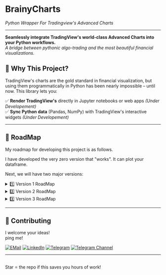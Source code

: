 # BrainyCharts
*Python Wrapper For Tradingview's Advanced Charts*

-----------------------------------------------------------------------------------------------------------------------------------------------------

**Seamlessly integrate TradingView's world-class Advanced Charts into your Python workflows.**  
*A bridge between pythonic algo-trading and the most beautiful financial visualizations.*

## 🌟 Why This Project?

TradingView's charts are the gold standard in financial visualization, but using them programmatically in Python has been nearly impossible – until now. This library lets you:

✅ **Render TradingView's** directly in Jupyter notebooks or web apps *(Under Developement)*  
✅ **Sync Python data** (Pandas, NumPy) with TradingView's interactive widgets *(Under Developement)*   

-----------------------------------------------------------------------------------------------------------------------------------------------------

## 🎯 RoadMap

My roadmap for developing this project is as follows.

I have developed the very zero version that "works". It can plot your dataframe.

Next, we will have two major versions:

<details>
<summary>1️⃣ Version 1 RoadMap</summary>

1) **✅ Chart Widget**

    + ☑️ The Main Chart Widget
        + ✔️ [Widget Constructor](https://www.tradingview.com/charting-library-docs/latest/core_concepts/Widget-Constructor/)
        + ✔️ [Widget Options](https://www.tradingview.com/charting-library-docs/latest/api/interfaces/Charting_Library.ChartingLibraryWidgetOptions/)
        
        + ✔️ [Widget Methods](https://www.tradingview.com/charting-library-docs/latest/core_concepts/widget-methods)
        + ✔️ [Widget Resolution](https://www.tradingview.com/charting-library-docs/latest/core_concepts/Resolution/#default-resolution)
        + ✔️ [Widget Features](https://www.tradingview.com/charting-library-docs/latest/customization/Featuresets)

2) **✅ Symbol**

    + ☑️ Symbol Modeling
        + ✔️ [Symbol Model](https://www.tradingview.com/charting-library-docs/latest/api/interfaces/Charting_Library.LibrarySymbolInfo/)
        
        + ✔️ [Symbol DataFeed](https://www.tradingview.com/charting-library-docs/latest/connecting_data/Symbology)
        + ✔️ [SymbolExt](https://www.tradingview.com/charting-library-docs/latest/api/interfaces/Charting_Library.SymbolExt/)

3) **✅ Offline Static TOHLCV Data for Symbol**

    + ☑️ Symbol DataFeed
        + ✔️ [Symbol DataFeed](https://www.tradingview.com/charting-library-docs/latest/connecting_data/Symbology)
        + ✔️ [Symbol Model](https://www.tradingview.com/charting-library-docs/latest/api/interfaces/Charting_Library.LibrarySymbolInfo/)

        + ✔️ [DataFeed](https://www.tradingview.com/charting-library-docs/latest/connecting_data/)
        + ✔️ [DataFeed API](https://www.tradingview.com/charting-library-docs/latest/connecting_data/datafeed-api/)
        + ✔️ [DataFeed Required Methods](https://www.tradingview.com/charting-library-docs/latest/connecting_data/datafeed-api/required-methods)
        + ✔️ [DataFeed Additional Methods](https://www.tradingview.com/charting-library-docs/latest/connecting_data/datafeed-api/additional-methods)
        + ✔️ [Universal DataFeed](https://www.tradingview.com/charting-library-docs/latest/connecting_data/UDF)
        + ✔️ [DataFeed Issues](https://www.tradingview.com/charting-library-docs/latest/connecting_data/Datafeed-Issues)

4) **✅ Shaping Functionalities**

    + ☑️ Base
        + ✔️ [Drawing](https://www.tradingview.com/charting-library-docs/latest/ui_elements/drawings/)
        + ✔️ [Drawings List](https://www.tradingview.com/charting-library-docs/latest/ui_elements/drawings/Drawings-List)
        + ✔️ [Drawings API](https://www.tradingview.com/charting-library-docs/latest/ui_elements/drawings/drawings-api)

        + ✔️ [createshape()](https://www.tradingview.com/charting-library-docs/latest/api/interfaces/Charting_Library.IChartWidgetApi/#createshape)
        + ✔️ [CreateShapeOptions](https://www.tradingview.com/charting-library-docs/latest/api/interfaces/Charting_Library.CreateShapeOptions/)

        + ✔️ [getshapebyid()](https://www.tradingview.com/charting-library-docs/latest/api/interfaces/Charting_Library.IChartWidgetApi/#getshapebyid)
    
    + ☑️ Advanced
        + ✔️ [createmultipointshape()](https://www.tradingview.com/charting-library-docs/latest/api/interfaces/Charting_Library.IChartWidgetApi/#createmultipointshape)
        + ✔️ [CreateMultipointShapeOptions](https://www.tradingview.com/charting-library-docs/latest/api/interfaces/Charting_Library.CreateMultipointShapeOptions/)

        + ✖️ (postponed) [createexecutionshape()](https://www.tradingview.com/charting-library-docs/latest/api/interfaces/Charting_Library.IChartWidgetApi/#createexecutionshape)
        + ✖️ (postponed) [IExecutionLineAdapter](https://www.tradingview.com/charting-library-docs/latest/api/interfaces/Charting_Library.IExecutionLineAdapter/)

        + ✖️ (postponed) [createanchoredshape()](https://www.tradingview.com/charting-library-docs/latest/api/interfaces/Charting_Library.IChartWidgetApi/#createanchoredshape)
        + ✖️ (postponed) [CreateAnchoredShapeOptions](https://www.tradingview.com/charting-library-docs/latest/api/interfaces/Charting_Library.CreateAnchoredShapeOptions/)


3) **✅ Project ReDesign & BackEnd/FrontEnd Overview**
   
    + ✔️ COMPLETE ReView & ReWire


4) **✅ Custom TimeSeries Data**
   
    + ☑️ Foundamentals
        + ✖️ (postponed) [Built-In Indicators](https://www.tradingview.com/charting-library-docs/latest/ui_elements/indicators/)
        + ✖️ (postponed) [Custom Study](https://www.tradingview.com/charting-library-docs/latest/custom_studies/)
    
    + ☑️ MetaInfo
        + ✖️ (postponed) [MetaInfo](https://www.tradingview.com/charting-library-docs/latest/custom_studies/metainfo/)
        + ✖️ (postponed) [Custom Study Inputs](https://www.tradingview.com/charting-library-docs/latest/custom_studies/metainfo/Custom-Studies-Inputs)
        + ✖️ (postponed) [Custom Study Defaults](https://www.tradingview.com/charting-library-docs/latest/custom_studies/metainfo/Custom-Studies-Defaults)
    
    + ☑️ Custom Indicator
        + ✖️ (postponed) [Custom Indicator Constructor](https://www.tradingview.com/charting-library-docs/latest/custom_studies/custom-indicator-constructor)
        + ✖️ (postponed) [PineJS](https://www.tradingview.com/charting-library-docs/latest/custom_studies/PineJS-Utility-Functions)
        + ✔️ [Custom Study Plots](https://www.tradingview.com/charting-library-docs/latest/custom_studies/Custom-Studies-Plots)
        + ✔️ [Custom Study OHLC Plots](https://www.tradingview.com/charting-library-docs/latest/custom_studies/Custom-Studies-OHLC-Plots)
    
    + ☑️ Other
        + ✖️ (postponed) [Examples](https://www.tradingview.com/charting-library-docs/latest/custom_studies/Custom-Studies-Examples)
        + ✖️ (postponed) [Extending The Time Scale](https://www.tradingview.com/charting-library-docs/latest/custom_studies/Studies-Extending-The-Time-Scale)

</details>

<details>
<summary>2️⃣ Version 2 RoadMap</summary>

1) **⬜️ Advanced Chart Widget**

    + ⚪️ Saving/Loading
        + [Widget Saving/Loading](https://www.tradingview.com/charting-library-docs/latest/saving_loading/)
        + [Save/Load REST API](https://www.tradingview.com/charting-library-docs/latest/saving_loading/save-load-rest-api/)
        
        + [Chart Layout Methods](https://www.tradingview.com/charting-library-docs/latest/saving_loading/save-load-rest-api/chart-layout-methods)
        + [Indicator Template Methods](https://www.tradingview.com/charting-library-docs/latest/saving_loading/save-load-rest-api/indicator-template-methods)
        + [Template](https://www.tradingview.com/charting-library-docs/latest/saving_loading/save-load-rest-api/drawing-methods)
        + [Template Methods](https://www.tradingview.com/charting-library-docs/latest/saving_loading/save-load-rest-api/drawing-template-methods)
        + [Save/Load Adapter](https://www.tradingview.com/charting-library-docs/latest/saving_loading/save-load-adapter)
        + [Low Level API](https://www.tradingview.com/charting-library-docs/latest/saving_loading/low-level-api)
        + [Saving Drawings Separately](https://www.tradingview.com/charting-library-docs/latest/saving_loading/saving_drawings_separately)
        + [User Settings](https://www.tradingview.com/charting-library-docs/latest/saving_loading/user-settings)

2) **⬜️ Datafeed Re-Architecture**

    + ⚪️ DataFeed
        + [DataFeed](https://www.tradingview.com/charting-library-docs/latest/connecting_data/)
        + [DataFeed API](https://www.tradingview.com/charting-library-docs/latest/connecting_data/datafeed-api/)
        + [DataFeed Required Methods](https://www.tradingview.com/charting-library-docs/latest/connecting_data/datafeed-api/required-methods)
        + [DataFeed Additional Methods](https://www.tradingview.com/charting-library-docs/latest/connecting_data/datafeed-api/additional-methods)
        + [Universal DataFeed](https://www.tradingview.com/charting-library-docs/latest/connecting_data/UDF)
        + [DataFeed Issues](https://www.tradingview.com/charting-library-docs/latest/connecting_data/Datafeed-Issues)

        + [Symbol DataFeed](https://www.tradingview.com/charting-library-docs/latest/connecting_data/Symbology)
        + [Trading Sessions](https://www.tradingview.com/charting-library-docs/latest/connecting_data/Trading-Sessions)
        + [Extended Sessions](https://www.tradingview.com/charting-library-docs/latest/connecting_data/Extended-Sessions)

3) **⬜️ Project ReDesign & BackEnd/FrontEnd Overview (again)**
   
   + ⚪️ COMPLETE ReView & ReWire

4) **⬜️ Online DataFeed Streaming**

    + ⚪️ DataFeed
        + [DataFeed](https://www.tradingview.com/charting-library-docs/latest/connecting_data/)
        + [DataFeed API](https://www.tradingview.com/charting-library-docs/latest/connecting_data/datafeed-api/)
        + [DataFeed Required Methods](https://www.tradingview.com/charting-library-docs/latest/connecting_data/datafeed-api/required-methods)
        + [DataFeed Additional Methods](https://www.tradingview.com/charting-library-docs/latest/connecting_data/datafeed-api/additional-methods)
        + [Universal DataFeed](https://www.tradingview.com/charting-library-docs/latest/connecting_data/UDF)
        + [DataFeed Issues](https://www.tradingview.com/charting-library-docs/latest/connecting_data/Datafeed-Issues)

        + [Symbol DataFeed](https://www.tradingview.com/charting-library-docs/latest/connecting_data/Symbology)
        + [Symbol Model](https://www.tradingview.com/charting-library-docs/latest/api/interfaces/Charting_Library.LibrarySymbolInfo/)

        + [Trading Sessions](https://www.tradingview.com/charting-library-docs/latest/connecting_data/Trading-Sessions)
        + [Extended Sessions](https://www.tradingview.com/charting-library-docs/latest/connecting_data/Extended-Sessions)

</details>


<details>
<summary>3️⃣ Version 3 RoadMap</summary>

1) **⬜️ Custom Indicator/Study**
   
    + ⚪️ Foundamentals
        + [Built-In Indicators](https://www.tradingview.com/charting-library-docs/latest/ui_elements/indicators/)
        + [Custom Study](https://www.tradingview.com/charting-library-docs/latest/custom_studies/)
    
    + ⚪️ MetaInfo
        + [MetaInfo](https://www.tradingview.com/charting-library-docs/latest/custom_studies/metainfo/)
        + [Custom Study Inputs](https://www.tradingview.com/charting-library-docs/latest/custom_studies/metainfo/Custom-Studies-Inputs)
        + [Custom Study Defaults](https://www.tradingview.com/charting-library-docs/latest/custom_studies/metainfo/Custom-Studies-Defaults)
    
    + ⚪️ Custom Indicator
        + [Custom Indicator Constructor](https://www.tradingview.com/charting-library-docs/latest/custom_studies/custom-indicator-constructor)
        + [PineJS](https://www.tradingview.com/charting-library-docs/latest/custom_studies/PineJS-Utility-Functions)
        + [Custom Study Plots](https://www.tradingview.com/charting-library-docs/latest/custom_studies/Custom-Studies-Plots)
        + [Custom Study OHLC Plots](https://www.tradingview.com/charting-library-docs/latest/custom_studies/Custom-Studies-OHLC-Plots)
    
    + ⚪️ Other
        + [Examples](https://www.tradingview.com/charting-library-docs/latest/custom_studies/Custom-Studies-Examples)
        + [Extending The Time Scale](https://www.tradingview.com/charting-library-docs/latest/custom_studies/Studies-Extending-The-Time-Scale)


2) **⬜️ Advanced Shaping Functionalities**

    + ⚪️ Execution Shape
        + [createexecutionshape()](https://www.tradingview.com/charting-library-docs/latest/api/interfaces/Charting_Library.IChartWidgetApi/#createexecutionshape)
        + [IExecutionLineAdapter](https://www.tradingview.com/charting-library-docs/latest/api/interfaces/Charting_Library.IExecutionLineAdapter/)

        + [createanchoredshape()](https://www.tradingview.com/charting-library-docs/latest/api/interfaces/Charting_Library.IChartWidgetApi/#createanchoredshape)
        + [CreateAnchoredShapeOptions](https://www.tradingview.com/charting-library-docs/latest/api/interfaces/Charting_Library.CreateAnchoredShapeOptions/)


</details>

-----------------------------------------------------------------------------------------------------------------------------------------------------

## 🤝 Contributing

I welcome your ideas!  
ping me!  

[![EMail](https://img.shields.io/badge/EMail-white)](mailto:MostafaRoohy@protonmail.com)
[![LinkedIn](https://img.shields.io/badge/LinkedIn-blue)](https://linkedin.com/in/mostafaroohy)
[![Telegram](https://img.shields.io/badge/Telegram-skyblue)](https://telegram.me/MostafaRoohy)
[![Telegram Channel](https://img.shields.io/badge/BrainyAlgo-lightblue)](https://telegram.me/BrainyAlgo)  

-----------------------------------------------------------------------------------------------------------------------------------------------------

##
Star ⭐ the repo if this saves you hours of work!